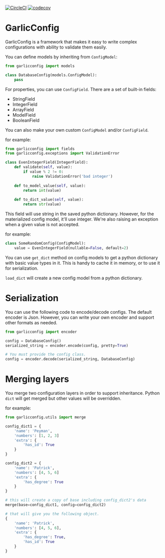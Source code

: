 [![CircleCI](https://circleci.com/gh/infoscout/garlicconfig.svg?style=svg&circle-token=cfc59c65adb4fae414d1665d74d8b520a6326444)](https://circleci.com/gh/infoscout/garlicconfig)
[![codecov](https://codecov.io/gh/infoscout/garlicconfig/branch/master/graph/badge.svg?token=5uJ3VXkNJl)](https://codecov.io/gh/infoscout/garlicconfig)

# GarlicConfig

GarlicConfig is a framework that makes it easy to write complex configurations with ability to validate them easily.

You can define models by inheriting from `ConfigModel`:

```python
from garlicconfig import models

class DatabaseConfig(models.ConfigModel):
    pass
```

For properties, you can use `ConfigField`. There are a set of built-in fields:

* StringField
* IntegerField
* ArrayField
* ModelField
* BooleanField


You can also make your own custom `ConfigModel` and/or `ConfigField`.

for example:

```python
from garlicconfig import fields
from garlicconfig.exceptions import ValidationError

class EvenIntegerField(IntegerField):
    def validate(self, value):
        if value % 2 != 0:
            raise ValidationError('bad integer')
    
    def to_model_value(self, value):
        return int(value)
        
    def to_dict_value(self, value):
        return str(value)
```

This field will use string in the saved python dictionary. However, for the materialized config model, it'll use integer. We're also raising an exception when a given value is not accepted.

for example:

```python
class SomeRandomConfig(ConfigModel):
	value = EvenIntegerField(nullable=False, default=2)
```

You can use `get_dict` method on config models to get a python dictionary with basic value types in it. This is handy to cache it in memory, or to use it for serialization.

`load_dict` will create a new config model from a python dictionary.


# Serialization

You can use the following code to encode/decode configs. The default encoder is Json. However, you can write your own encoder and support other formats as needed.

```python
from garlicconfig import encoder

config = DatabaseConfig()
serialized_string = encoder.encode(config, pretty=True)

# You must provide the config class.
config = encoder.decode(serialized_string, DatabaseConfig)
```


# Merging layers

You merge two configuration layers in order to support inheritance. Python `dict` will get merged but other values will be overridden.

for example:

```python
from garlicconfig.utils import merge

config_dict1 = {
    'name': 'Peyman',
    'numbers': [1, 2, 3]
    'extra': {
        'has_id': True
    }
}

config_dict2 = {
    'name': 'Patrick',
    'numbers': [4, 5, 6]
    'extra': {
        'has_degree': True
    }
}

# this will create a copy of base including config_dict2's data
merge(base=config_dict1, config=config_dict2)

# that will give you the following object.
{
    'name': 'Patrick',
    'numbers': [4, 5, 6],
    'extra': {
        'has_degree': True,
        'has_id': True
    }
}
```

